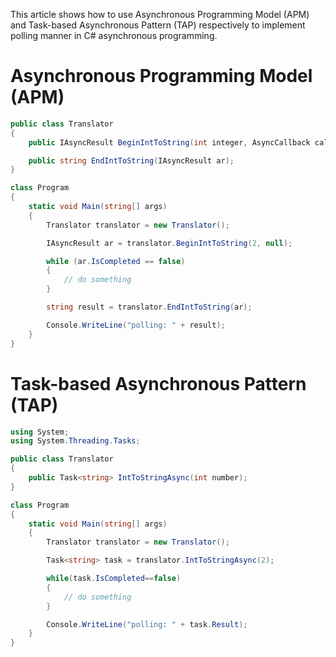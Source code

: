 This article shows how to use Asynchronous Programming Model (APM) and Task-based Asynchronous Pattern (TAP) respectively to implement polling manner in C# asynchronous programming.

# Asynchronous Programming Model (APM)

```csharp
public class Translator
{
    public IAsyncResult BeginIntToString(int integer, AsyncCallback callback = null);

    public string EndIntToString(IAsyncResult ar);
}

class Program
{
	static void Main(string[] args)
	{
		Translator translator = new Translator();

		IAsyncResult ar = translator.BeginIntToString(2, null);

		while (ar.IsCompleted == false)
		{
			// do something
		}

		string result = translator.EndIntToString(ar);

		Console.WriteLine("polling: " + result);
	}
}
```

# Task-based Asynchronous Pattern (TAP)

```csharp
using System;
using System.Threading.Tasks;

public class Translator
{
    public Task<string> IntToStringAsync(int number);
}

class Program
{
    static void Main(string[] args)
    {
        Translator translator = new Translator();

		Task<string> task = translator.IntToStringAsync(2);

		while(task.IsCompleted==false)
		{
			// do something
		}

		Console.WriteLine("polling: " + task.Result);
    }
}
```